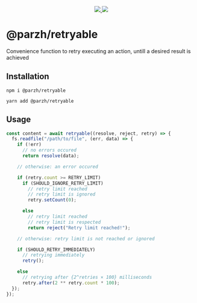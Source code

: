 <p align="center">
  <a href="https://github.com/parzh/retryable/actions?query=workflow%3A%22Test+changes%22">
    <img src="https://github.com/parzh/retryable/workflows/Test%20changes/badge.svg" />
  </a>

  <a href="https://www.npmjs.com/package/@parzh/retryable">
    <img src="https://badge.fury.io/js/%40parzh%2Fretryable.svg" />
  </a>
</p>

# @parzh/retryable

Convenience function to retry executing an action, untill a desired result is achieved

## Installation

```
npm i @parzh/retryable
```

```
yarn add @parzh/retryable
```

## Usage

```js
const content = await retryable((resolve, reject, retry) => {
  fs.readfile("/path/to/file", (err, data) => {
    if (!err)
      // no errors occured
      return resolve(data);

    // otherwise: an error occured

    if (retry.count >= RETRY_LIMIT)
      if (SHOULD_IGNORE_RETRY_LIMIT)
        // retry limit reached
        // retry limit is ignored
        retry.setCount(0);

      else
        // retry limit reached
        // retry limit is respected
        return reject("Retry limit reached!");

    // otherwise: retry limit is not reached or ignored

    if (SHOULD_RETRY_IMMEDIATELY)
      // retrying immediately
      retry();

    else
      // retrying after {2^retries × 100} milliseconds
      retry.after(2 ** retry.count * 100);
  });
});
```
